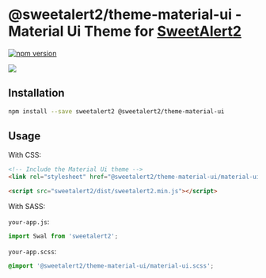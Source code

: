 # @sweetalert2/theme-material-ui - Material Ui Theme for [SweetAlert2](https://github.com/sweetalert2/sweetalert2)

[![npm version](https://img.shields.io/npm/v/@sweetalert2/theme-material-ui.svg)](https://www.npmjs.com/package/@sweetalert2/theme-material-ui)

![](https://sweetalert2.github.io/images/themes-material-ui.png)

Installation
------------

```sh
npm install --save sweetalert2 @sweetalert2/theme-material-ui
```

Usage
-----

With CSS:

```html
<!-- Include the Material Ui theme -->
<link rel="stylesheet" href="@sweetalert2/theme-material-ui/material-ui.min.css">

<script src="sweetalert2/dist/sweetalert2.min.js"></script>
```

With SASS:

`your-app.js`:
```js
import Swal from 'sweetalert2';
```

`your-app.scss`:
```scss
@import '@sweetalert2/theme-material-ui/material-ui.scss';
```
